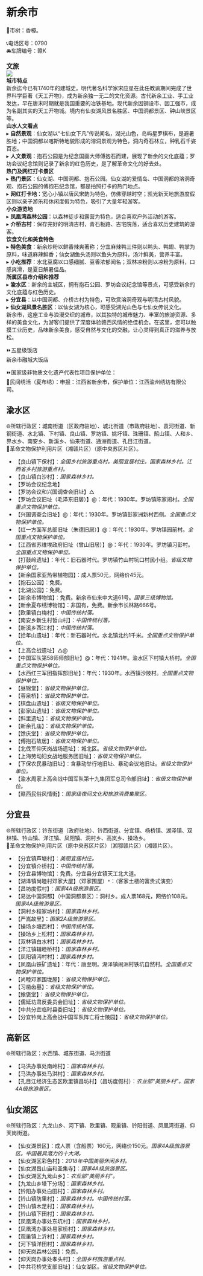 # 新余市  
🌳市树：香樟。  

📞电话区号：0790  
🚘车牌编号：赣K  

<big>**文旅**</big>  
![](https://boot-img.xuexi.cn/image/1005/process/f44fc5f739f942758b2b2f1d50b8471b.jpg)  
**城市特点**  
新余迄今已有1740年的建城史。明代著名科学家宋应星在此任教谕期间完成了世界科学巨著《天工开物》，成为新余独一无二的文化资源。古代新余工业、手工业发达，早在唐末时期就是我国重要的冶铁基地。现代新余因钢设市、因工强市，成为名副其实的天工开物城。境内有仙女湖风景名胜区、中国洞都景区、钟山峡景区等。  
**山水人文看点**  
▸ **自然景观**：仙女湖以“七仙女下凡”传说闻名，湖光山色，岛屿星罗棋布，是避暑胜地；中国洞都以喀斯特地貌形成的溶洞景观为特色，洞内奇石林立，钟乳石千姿百态。  
▸ **人文景观**：抱石公园是为纪念国画大师傅抱石而建，展现了新余的文化底蕴；罗坊会议纪念馆则记录了新余的红色历史，是了解革命文化的好去处。  
**热门及网红打卡景区**  
▸ **热门景区**：仙女湖、中国洞都、抱石公园。仙女湖的爱情岛、中国洞都的溶洞奇观、抱石公园的傅抱石纪念馆，都是拍照打卡的热门地点。  
▸ **网红打卡地**：宽心小镇以唐风宋韵为特色，仿佛穿越时空；凯光新天地旅游度假区则以亲子游乐和休闲度假为特色，吸引了大量年轻游客。  
**小众游览地**  
▸ **凤凰湾森林公园**：以森林徒步和露营为特色，适合喜欢户外活动的游客。  
▸ **介桥古村**：保存完好的明清古村，青石板路、古宅院落，适合喜欢历史建筑的游客。  
**饮食文化和美食特色**  
▸ **特色美食**：新余炒粉以鲜香辣爽著称；分宜麻辣鸭三件则以鸭头、鸭翅、鸭掌为原料，味道麻辣鲜香；仙女湖鱼头汤则以鱼头为原料，汤汁鲜美，营养丰富。  
▸ **小吃推荐**：水北豆腐以口感细腻、豆香浓郁闻名；双林凉粉则以凉粉为原料，口感爽滑，是夏日解暑佳品。  
**所属区县市介绍和推荐**  
▸ **渝水区**：新余的主城区，拥有抱石公园、罗坊会议纪念馆等景点，可感受新余的文化底蕴与红色历史。  
▸ **分宜县**：以中国洞都、介桥古村为特色，可欣赏溶洞奇观与明清古村风貌。  
▸ **仙女湖风景名胜区**：以仙女湖为核心，可感受湖光山色与七仙女传说文化。  
新余市，这座工业与浪漫交织的城市，以其独特的城市魅力、丰富的旅游资源、多样的美食文化，为游客们提供了深度体验赣西风情的绝佳机会。在这里，您可以触摸工业历史，品味新余美食，感受自然与文化的交融，让心灵得到真正的滋养与放松。  

⏩五星级饭店  
新余市融城大饭店  

⏩国家级非物质文化遗产代表性项目保护单位：  
🔸民间绣活（夏布绣）：申报：江西省新余市，保护单位：江西渝州绣坊有限公司。  

## 渝水区  
🌐所辖行政区：城南街道（区政府驻地）、城北街道（市政府驻地）、袁河街道、新钢街道、水北镇、下村镇、良山镇、罗坊镇、姚圩镇、珠珊镇、鹄山镇、人和乡、界水乡、南安乡、新溪乡、仙来街道、通洲街道、孔目江街道。  
🚩革命文物保护利用片区（湘赣片区）（原中央苏区片区）。  

* 【良山镇下保村】：*全国乡村旅游重点村。美丽宜居村庄。国家森林乡村。江西省乡村旅游重点村。*  
* 【良山镇白沙村】：*国家森林乡村。*  
* 【罗坊会议纪念地】  
* 【罗坊会议和兴国调查会旧址】△  
* 【罗坊会议旧址（毛泽东旧居）】@：年代：1930年。罗坊镇陈家闹村。*全国重点文物保护单位。*  
* 【兴国调查会旧址】@：年代：1930年。罗坊镇彭家洲新村西侧。*全国重点文物保护单位。*  
* 【红一方面军总部旧址（朱德旧居）】@：年代：1930年。罗坊镇园前村。*全国重点文物保护单位。*  
* 【江西省苏维埃政府旧址（曾山旧居）】@：年代：1930年。罗坊镇习彭村。*全国重点文物保护单位。*  
* 【打鼓岭遗址】：年代：旧石器时代。罗坊镇竹山村坑口村民小组。*省级文物保护单位。*  
* 【新余国家亚热带植物园】：成人票50元，网络价45元。  
* 【抱石公园】：免费。  
* 【北湖公园】：免费。  
* 【新余市博物馆】：免费。新余市仙来中大道61号。*国家三级博物馆。*  
* 【新余夏布绣博物馆】：非国有，免费。新余市长林路666号。  
* 【欧里镇白梅村】：*中国传统村落。*  
* 【南安乡新生村哲山村】：*中国传统村落。*  
* 【新溪乡西江村】：*中国传统村落。*  
* 【拾年山遗址】：年代：新石器时代。水北镇北约1千米。*全国重点文物保护单位。*  
* 【上高会战遗址】△@  
* 【中国军队第58师师部旧址】@：年代：1941年。渝水区下村镇大桥村。*全国重点文物保护单位。*  
* 【水西红三军团指挥部旧址】：年代：1930年。水西镇沙陂村。*全国重点文物保护单位。*  
* 【昼锦堂】：*省级文物保护单位。*  
* 【蓉泉桥】：*省级文物保护单位。*  
* 【棋盘山遗址】：*省级文物保护单位。*  
* 【彭家山遗址】：*省级文物保护单位。*  
* 【斜里遗址】：*省级文物保护单位。*  
* 【新余孔庙】：*省级文物保护单位。*  
* 【馀庆堂】：*省级文物保护单位。*  
* 【傅抱石故居】：*省级文物保护单位。*  
* 【北伐军仰天岗战场遗址】：城北区。*省级文物保护单位。*  
* 【上海劳动妇女战地服务团旧址】：*省级文物保护单位。*  
* 【下保农民暴动旧址】：含暴动举行地旧址、暴动会议地旧址。*省级文物保护单位。*  
* 【渝水周家上高会战中国军队第十九集团军总司令部旧址】：*省级文物保护单位。*  
* 【赣西民俗风情街】：*国家级夜间文化和旅游消费集聚区。*  

## 分宜县  
🌐所辖行政区：钤东街道（政府驻地）、钤西街道、分宜镇、杨桥镇、湖泽镇、双林镇、钤山镇、洋江镇、凤阳镇、洞村乡、高岚乡、操场乡。  
🚩革命文物保护利用片区（原中央苏区片区）（湘鄂赣片区）（湘赣片区）。  

* 【分宜镇芦塘村】：*美丽宜居村庄。*  
* 【分宜镇介桥村】：*中国传统村落。*  
* 【分宜县博物馆】：免费。分宜县分宜镇天工北大道。  
* 【湖泽镇尚睦村邓家大屋】（邓家围屋）`*`：（客家土楼的富贵式演变）  
* 【昌坊度假村】：*国家4A级旅游景区。*  
* 【易达中国洞都】（中国洞都景区）：洞村乡。成人票168元，网络价108元。*国家4A级旅游景区。*  
* 【洞村乡程家坊村】：*国家森林乡村。*  
* 【严嵩故里】：*国家2A级旅游景区。*  
* 【操场乡塘西村】：*中国传统村落。*  
* 【操场乡上松村】：*国家森林乡村。*  
* 【双林镇白水村】：*国家森林乡村。*  
* 【洋江镇辑睦桥村】：*国家森林乡村。*  
* 【凤阳镇沔村村】：*国家森林乡村。*  
* 【凤凰山铁矿遗址】：年代：唐至明。湖泽镇闹洲村铁坑自然村。*全国重点文物保护单位。*  
* 【尚睦邓家围垅屋】：*省级文物保护单位。*  
* 【习凿齿墓】：*省级文物保护单位。*  
* 【飨褒堂】：*省级文物保护单位。*  
* 【儒延坊肃反委员会旧址】：*省级文物保护单位。*  
* 【中共分宜临时县委旧址】：*省级文物保护单位。*  
* 【分宜钤岗上高会战中国军队阵亡将士陵园】：*省级文物保护单位。*  

## 高新区  
🌐所辖行政区：水西镇、城东街道、马洪街道  
* 【马洪办事处南岭村】：*国家森林乡村。*  
* 【马洪办事处马洪村】：*国家森林乡村。*  
* 【孔目江经济生态区欧里镇昌坊村】（昌坊度假村）：*农业部“美丽乡村”。国家4A级旅游景区。*  

## 仙女湖区  
🌐所辖行政区：九龙山乡、河下镇、欧里镇、观巢镇、钤阳街道、凤凰湾街道、仰天岗街道。  

* 【仙女湖景区】：成人票（含船票）160元，网络价150元。*国家4A级旅游景区。中国最具潜力的十大湖。*  
* 【仙女湖区彩色村】：*2018年中国美丽休闲乡村。*  
* 【仙女湖昌山庙和圣集寺】：*国家4A级旅游景区。*  
* 【仙女湖区九龙山乡】：*农业部“美丽乡村”。*  
* 【九龙山乡塔下分场】：*国家森林乡村。*  
* 【钤阳办事处白田村】：*国家森林乡村。*  
* 【钤山镇防里村】：*国家森林乡村。中国传统村落。*  
* 【钤山镇木足村】：*国家森林乡村。*  
* 【钤山镇下田村】：*国家森林乡村。*  
* 【凤凰湾办事处东坑村】：*国家森林乡村。*  
* 【凤凰湾办事处易家桥村】：*国家森林乡村。*  
* 【观巢镇上沂村】：*国家森林乡村。*  
* 【河下镇洋田村】：*国家森林乡村。*  
* 【仰天岗森林公园】：免费。  
* 【仰天岗办事处孝头村】：*全国乡村旅游重点村。*  
* 【中共花桥党支部旧址】：仙女湖区。*省级文物保护单位。*  
<!-- Last processed: 2025-10-16 22:50:40 -->
